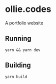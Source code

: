 # ollie.codes

A portfolio website

## Running

```
yarn && yarn dev
```

## Building

```
yarn build
```
